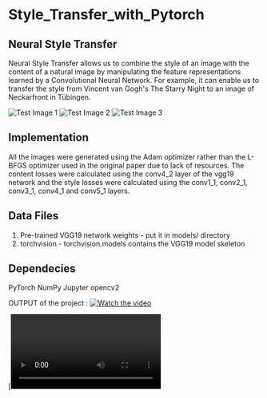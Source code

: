 # Style_Transfer_with_Pytorch

## Neural Style Transfer

Neural Style Transfer allows us to combine the style of an image with the content of a natural image by manipulating the feature representations learned by a Convolutional Neural Network. For example, it can enable us to transfer the style from Vincent van Gogh's The Starry Night to an image of Neckarfront in Tübingen.

![Test Image 1](https://github.com/zhanghang1989/PyTorch-Multi-Style-Transfer/raw/master/images/1.jpg)
![Test Image 2](https://github.com/zhanghang1989/PyTorch-Multi-Style-Transfer/raw/master/images/2.jpg)
![Test Image 3](https://github.com/zhanghang1989/PyTorch-Multi-Style-Transfer/raw/master/images/3.jpg)

## Implementation

All the images were generated using the Adam optimizer rather than the L-BFGS optimizer used in the original paper due to lack of resources. The content losses were calculated using the conv4_2 layer of the vgg19 network and the style losses were calculated using the conv1_1, conv2_1, conv3_1, conv4_1 and conv5_1 layers.

## Data Files
1. Pre-trained VGG19 network weights - put it in models/ directory
2. torchvision - torchvision.models contains the VGG19 model skeleton

## Dependecies
PyTorch
NumPy
Jupyter
opencv2

OUTPUT of the project : [![Watch the video](https://i.imgur.com/vKb2F1B.png)](https://youtu.be/vt5fpE0bzSY)

[![Watch the video](https://github.com/Satwik11/Style_Transfer_with_Pytorch/blob/master/output.mp4)







